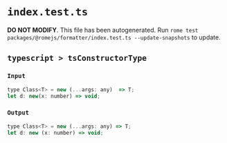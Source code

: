 # `index.test.ts`

**DO NOT MODIFY**. This file has been autogenerated. Run `rome test packages/@romejs/formatter/index.test.ts --update-snapshots` to update.

## `typescript > tsConstructorType`

### `Input`

```javascript
type Class<T> = new (...args: any)  => T;
let d: new(x: number) => void;
```

### `Output`

```javascript
type Class<T> = new (...args: any) => T;
let d: new (x: number) => void;

```
